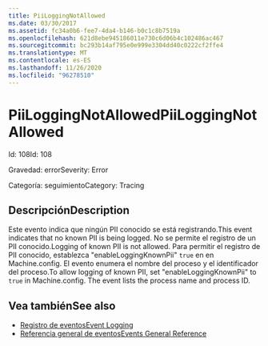 ```yaml
---
title: PiiLoggingNotAllowed
ms.date: 03/30/2017
ms.assetid: fc34a0b6-fee7-4da4-b146-b0c1c8b7519a
ms.openlocfilehash: 621d8ebe945186011e730c6d06b4c102486ac467
ms.sourcegitcommit: bc293b14af795e0e999e3304dd40c0222cf2ffe4
ms.translationtype: MT
ms.contentlocale: es-ES
ms.lasthandoff: 11/26/2020
ms.locfileid: "96278510"
---
```

# <a name="piiloggingnotallowed"></a><span data-ttu-id="6db0e-102">PiiLoggingNotAllowed</span><span class="sxs-lookup"><span data-stu-id="6db0e-102">PiiLoggingNotAllowed</span></span>

<span data-ttu-id="6db0e-103">Id: 108</span><span class="sxs-lookup"><span data-stu-id="6db0e-103">Id: 108</span></span>  
  
 <span data-ttu-id="6db0e-104">Gravedad: error</span><span class="sxs-lookup"><span data-stu-id="6db0e-104">Severity: Error</span></span>  
  
 <span data-ttu-id="6db0e-105">Categoría: seguimiento</span><span class="sxs-lookup"><span data-stu-id="6db0e-105">Category: Tracing</span></span>  
  
## <a name="description"></a><span data-ttu-id="6db0e-106">Descripción</span><span class="sxs-lookup"><span data-stu-id="6db0e-106">Description</span></span>  

 <span data-ttu-id="6db0e-107">Este evento indica que ningún PII conocido se está registrando.</span><span class="sxs-lookup"><span data-stu-id="6db0e-107">This event indicates that no known PII is being logged.</span></span> <span data-ttu-id="6db0e-108">No se permite el registro de un PII conocido.</span><span class="sxs-lookup"><span data-stu-id="6db0e-108">Logging of known PII is not allowed.</span></span> <span data-ttu-id="6db0e-109">Para permitir el registro de PII conocido, establezca "enableLoggingKnownPii" `true` en en Machine.config. El evento enumera el nombre del proceso y el identificador del proceso.</span><span class="sxs-lookup"><span data-stu-id="6db0e-109">To allow logging of known PII, set "enableLoggingKnownPii" to `true` in Machine.config. The event lists the process name and process ID.</span></span>  
  
## <a name="see-also"></a><span data-ttu-id="6db0e-110">Vea también</span><span class="sxs-lookup"><span data-stu-id="6db0e-110">See also</span></span>

- [<span data-ttu-id="6db0e-111">Registro de eventos</span><span class="sxs-lookup"><span data-stu-id="6db0e-111">Event Logging</span></span>](index.md)
- [<span data-ttu-id="6db0e-112">Referencia general de eventos</span><span class="sxs-lookup"><span data-stu-id="6db0e-112">Events General Reference</span></span>](events-general-reference.md)
